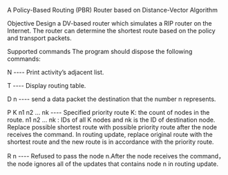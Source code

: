 A Policy-Based Routing (PBR) Router based on Distance-Vector Algorithm

Objective
Design a DV-based router which simulates a RIP router on the Internet. The router can determine the shortest route based on the policy and transport packets.

Supported commands
The program should dispose the following commands:

N ---- Print activity’s adjacent list.

T ---- Display routing table.

D n ---- send a data packet the destination that the number n represents.

P K n1 n2 … nk ---- Specified priority route
	K: the count of nodes in the route.
	n1 n2 … nk : IDs of all K nodes and nk is the ID of destination node.
	Replace possible shortest route with possible priority route after the node receives the command. In routing update, replace original route with the shortest route and the new route is in accordance with the priority route.
	
R n ---- Refused to pass the node n.After the node receives the command，the node ignores all of the updates that contains node n in routing update.

